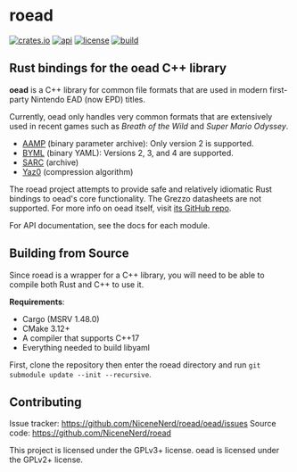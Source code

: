 # roead

[![crates.io](https://img.shields.io/crates/v/rstb)](https://crates.io/crates/roead)
[![api](https://img.shields.io/badge/api-rustdoc-558b2f)](https://nicenenerd.github.io/roead/roead/)
[![license](https://img.shields.io/badge/license-GPL-blue)](https://spdx.org/licenses/GPL-3.0-or-later.html)
[![build](https://img.shields.io/github/workflow/status/NiceneNerd/roead/Build%20and%20test)](https://github.com/NiceneNerd/roead/actions/workflows/rust.yml)

## Rust bindings for the oead C++ library
**oead** is a C++ library for common file formats that are used in modern
first-party Nintendo EAD (now EPD) titles.

Currently, oead only handles very common formats that are extensively used
in recent games such as *Breath of the Wild* and *Super Mario Odyssey*.

* [AAMP](https://zeldamods.org/wiki/AAMP) (binary parameter archive): Only version 2 is supported.
* [BYML](https://zeldamods.org/wiki/BYML) (binary YAML): Versions 2, 3, and 4 are supported.
* [SARC](https://zeldamods.org/wiki/SARC) (archive)
* [Yaz0](https://zeldamods.org/wiki/Yaz0) (compression algorithm)

The roead project attempts to provide safe and relatively idiomatic Rust
bindings to oead's core functionality. The Grezzo datasheets are not supported.
For more info on oead itself, visit [its GitHub repo](https://github.com/zeldamods/oead/).

For API documentation, see the docs for each module.

## Building from Source

Since roead is a wrapper for a C++ library, you will need to be able to compile both Rust and C++ to use it.

**Requirements**:
- Cargo (MSRV 1.48.0)
- CMake 3.12+
- A compiler that supports C++17
- Everything needed to build libyaml

First, clone the repository then enter the roead directory and run `git submodule update --init --recursive`. 

## Contributing

Issue tracker: https://github.com/NiceneNerd/roead/oead/issues
Source code: https://github.com/NiceneNerd/roead

This project is licensed under the GPLv3+ license. oead is licensed under the GPLv2+ license.
